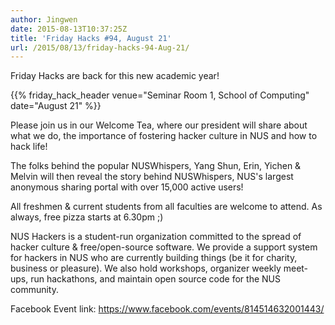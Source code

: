 ```yaml
---
author: Jingwen
date: 2015-08-13T10:37:25Z
title: 'Friday Hacks #94, August 21'
url: /2015/08/13/friday-hacks-94-Aug-21/
---
```


Friday Hacks are back for this new academic year! 

{{% friday_hack_header venue="Seminar Room 1, School of Computing" date="August 21" %}}

Please join us in our Welcome Tea, where our president will share about what we do, the importance of fostering hacker culture in NUS and how to hack life!

The folks behind the popular NUSWhispers, Yang Shun, Erin, Yichen & Melvin will then reveal the story behind NUSWhispers, NUS's largest anonymous sharing portal with over 15,000 active users!

All freshmen & current students from all faculties are welcome to attend. As always, free pizza starts at 6.30pm ;)

NUS Hackers is a student-run organization committed to the spread of hacker culture & free/open-source software. We provide a support system for hackers in NUS who are currently building things (be it for charity, business or pleasure). We also hold workshops, organizer weekly meet-ups, run hackathons, and maintain open source code for the NUS community.

Facebook Event link: https://www.facebook.com/events/814514632001443/
